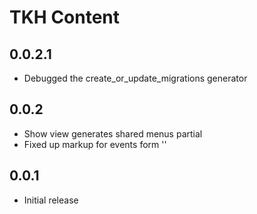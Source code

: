 # TKH Content



## 0.0.2.1

* Debugged the create_or_update_migrations generator

## 0.0.2

* Show view generates shared menus partial
* Fixed up markup for events form ''


## 0.0.1

* Initial release
